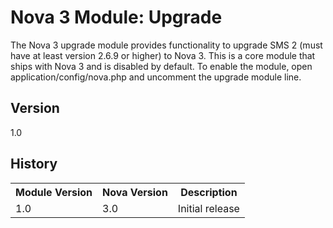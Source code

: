 # Nova 3 Module: Upgrade

The Nova 3 upgrade module provides functionality to upgrade SMS 2 (must have at least version 2.6.9 or higher) to Nova 3. This is a core module that ships with Nova 3 and is disabled by default. To enable the module, open application/config/nova.php and uncomment the upgrade module line.

## Version

1.0

## History

<table>
	<tr>
		<th>Module Version</th><th>Nova Version</th><th>Description</th>
	</tr>
	<tr>
		<td>1.0</td><td>3.0</td><td>Initial release</td>
	</tr>
</table>